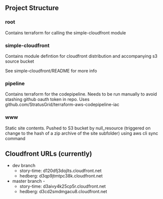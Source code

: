 ## Project Structure

### root
Contains terraform for calling the simple-cloudfront module

### simple-cloudfront
Contains module defintion for cloudfront distribution and accompanying s3 source bucket

See simple-cloudfront/README for more info

### pipeline
Contains terraform for the codepipeline. Needs to be run manually to avoid stashing github oauth token in repo. Uses github.com/StratusGrid/terraform-aws-codepipeline-iac

### www
Static site contents. Pushed to S3 bucket by null_resource (triggered on change to the hash of a zip archive of the site subfolder) using aws cli sync command

## Cloudfront URLs (currently)

- dev branch 
    - story-time: d120dfj3dojlts.cloudfront.net
    - hedberg: d3qp9jtmtpc38k.cloudfront.net
- master branch - 
    - story-time: d3aivy4k25cp5r.cloudfront.net
    - hedberg: d3cd2smdmgacu8.cloudfront.net

